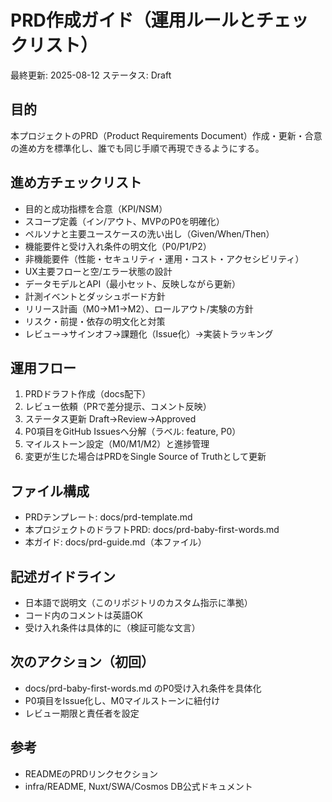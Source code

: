 # PRD作成ガイド（運用ルールとチェックリスト）

最終更新: 2025-08-12
ステータス: Draft

## 目的
本プロジェクトのPRD（Product Requirements Document）作成・更新・合意の進め方を標準化し、誰でも同じ手順で再現できるようにする。

## 進め方チェックリスト
- 目的と成功指標を合意（KPI/NSM）
- スコープ定義（イン/アウト、MVPのP0を明確化）
- ペルソナと主要ユースケースの洗い出し（Given/When/Then）
- 機能要件と受け入れ条件の明文化（P0/P1/P2）
- 非機能要件（性能・セキュリティ・運用・コスト・アクセシビリティ）
- UX主要フローと空/エラー状態の設計
- データモデルとAPI（最小セット、反映しながら更新）
- 計測イベントとダッシュボード方針
- リリース計画（M0→M1→M2）、ロールアウト/実験の方針
- リスク・前提・依存の明文化と対策
- レビュー→サインオフ→課題化（Issue化）→実装トラッキング

## 運用フロー
1. PRDドラフト作成（docs配下）
2. レビュー依頼（PRで差分提示、コメント反映）
3. ステータス更新 Draft→Review→Approved
4. P0項目をGitHub Issuesへ分解（ラベル: feature, P0）
5. マイルストーン設定（M0/M1/M2）と進捗管理
6. 変更が生じた場合はPRDをSingle Source of Truthとして更新

## ファイル構成
- PRDテンプレート: docs/prd-template.md
- 本プロジェクトのドラフトPRD: docs/prd-baby-first-words.md
- 本ガイド: docs/prd-guide.md（本ファイル）

## 記述ガイドライン
- 日本語で説明文（このリポジトリのカスタム指示に準拠）
- コード内のコメントは英語OK
- 受け入れ条件は具体的に（検証可能な文言）

## 次のアクション（初回）
- docs/prd-baby-first-words.md のP0受け入れ条件を具体化
- P0項目をIssue化し、M0マイルストーンに紐付け
- レビュー期限と責任者を設定

## 参考
- READMEのPRDリンクセクション
- infra/README, Nuxt/SWA/Cosmos DB公式ドキュメント
